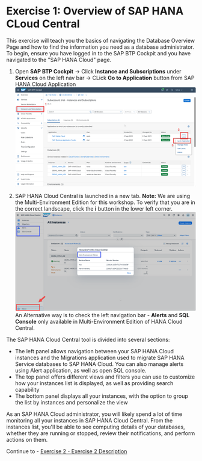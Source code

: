 # Exercise 1: Overview of SAP HANA CLoud Central

[//]: # (some discription about HCC)

This exercise will teach you the basics of navigating the Database Overview Page and how to find the information you need as a database administrator. To begin, ensure you have logged in to the SAP BTP Cockpit and you have navigated to the "SAP HANA Cloud" page.

1. Open **SAP BTP Cockpit** -> Click **Instance and Subscriptions** under **Services** on the left nav bar -> CLick **Go to Application** button from SAP HANA Cloud Application
    <kbd>
    ![](./images/1.png)
    </kbd>

2. SAP HANA Cloud Central is launched in a new tab. **Note:** We are using the Multi-Environment Edition for this workshop. To verify that you are in the correct landscape, click the **i** button in the lower left corner. 
    <kbd>
    ![](./images/2.png)
    </kbd>
An Alternative way is to check the left navigation bar -  **Alerts** and **SQL Console** only available in Multi-Environment Edition of HANA Cloud Central.

The SAP HANA Cloud Central tool is divided into several sections:

 * The left panel allows navigation between your SAP HANA Cloud instances and the Migrations application used to migrate SAP HANA Service databases to SAP HANA Cloud. You can also manage alerts using Alert application, as well as open SQL console.
 * The top panel offers different views and filters you can use to customize how your instances list is displayed, as well as providing search capability
 * The bottom panel displays all your instances, with the option to group the list by instances and personalize the view

As an SAP HANA Cloud administrator, you will likely spend a lot of time monitoring all your instances in SAP HANA Cloud Central.  From the instances list, you'll be able to see computing details of your databases, whether they are running or stopped, review their notifications, and perform actions on them.

Continue to - [Exercise 2 - Exercise 2 Description](../ex2/README.md)

